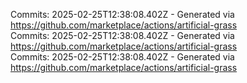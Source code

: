 Commits: 2025-02-25T12:38:08.402Z - Generated via https://github.com/marketplace/actions/artificial-grass
<br>
Commits: 2025-02-25T12:38:08.402Z - Generated via https://github.com/marketplace/actions/artificial-grass
<br>
Commits: 2025-02-25T12:38:08.402Z - Generated via https://github.com/marketplace/actions/artificial-grass
<br>

